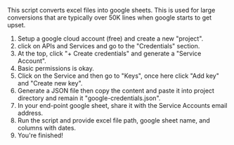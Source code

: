 This script converts excel files into google sheets. This is used for large conversions that are typically over 50K lines when google starts to get upset.

1. Setup a google cloud account (free) and create a new "project".
2. click on APIs and Services and go to the "Credentials" section.
3. At the top, click "+ Create credentials" and generate a "Service Account".
4. Basic permissions is okay.
5. Click on the Service and then go to "Keys", once here click "Add key" and "Create new key".
6. Generate a JSON file then copy the content and paste it into project directory and remain it "google-credentials.json".
7. In your end-point google sheet, share it with the Service Accounts email address.
8. Run the script and provide excel file path, google sheet name, and columns with dates.
9. You're finished!
